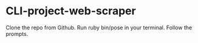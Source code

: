 # CLI-project-web-scraper
Clone the repo from Github.
Run ruby bin/pose in your terminal.
Follow the prompts.
